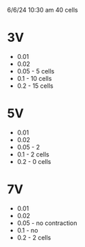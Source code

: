6/6/24 10:30 am
40 cells

# 3V
- 0.01
- 0.02
- 0.05 - 5 cells
- 0.1 - 10 cells
- 0.2 - 15 cells


# 5V
- 0.01
- 0.02
- 0.05 - 2
- 0.1 - 2 cells
- 0.2 - 0 cells

# 7V
- 0.01
- 0.02
- 0.05 - no contraction
- 0.1 - no
- 0.2 - 2 cells



